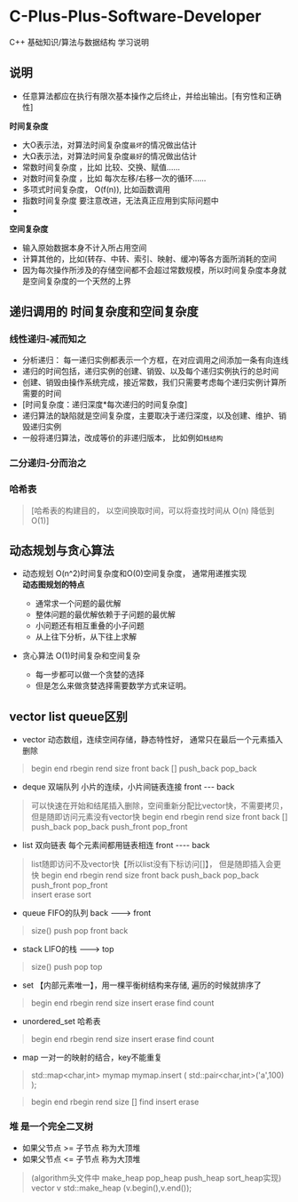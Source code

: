 # C-Plus-Plus-Software-Developer
C++  基础知识/算法与数据结构 学习说明



## 说明

- 任意算法都应在执行有限次基本操作之后终止，并给出输出。[有穷性和正确性]  

**时间复杂度**  
- 大O表示法，对算法时间复杂度`最坏`的情况做出估计  
- 大Ω表示法，对算法时间复杂度`最好`的情况做出估计  
- 常数时间复杂度 ，比如 比较、交换、赋值……  
- 对数时间复杂度 ，比如 每次左移/右移一次的循环……  
- 多项式时间复杂度， O(f(n)), 比如函数调用  
- 指数时间复杂度  要注意改进，无法真正应用到实际问题中  
- 

**空间复杂度**   
- 输入原始数据本身不计入所占用空间  
- 计算其他的，比如(转存、中转、索引、映射、缓冲)等各方面所消耗的空间  
- 因为每次操作所涉及的存储空间都不会超过常数规模，所以时间复杂度本身就是空间复杂度的一个天然的上界  

## 递归调用的 时间复杂度和空间复杂度  

### 线性递归-减而知之  
- 分析递归： 每一递归实例都表示一个方框，在对应调用之间添加一条有向连线  
- 递归的时间包括，递归实例的创建、销毁、以及每个递归实例执行的总时间  
- 创建、销毁由操作系统完成，接近常数，我们只需要考虑每个递归实例计算所需要的时间  
- [时间复杂度：递归深度*每次递归的时间复杂度]  
- 递归算法的缺陷就是空间复杂度，主要取决于递归深度，以及创建、维护、销毁递归实例  
- 一般将递归算法，改成等价的非递归版本， 比如例如`栈结构`  

### 二分递归-分而治之  


### 哈希表 
> [哈希表的构建目的， 以空间换取时间，可以将查找时间从 O(n) 降低到O(1)]

## 动态规划与贪心算法

- 动态规划 O(n^2)时间复杂度和O(0)空间复杂度， 通常用递推实现  
  **动态图规划的特点**
  * 通常求一个问题的最优解
  * 整体问题的最优解依赖于子问题的最优解
  * 小问题还有相互重叠的小子问题
  * 从上往下分析，从下往上求解
  
- 贪心算法 O(1)时间复杂和空间复杂
    * 每一步都可以做一个贪婪的选择
    * 但是怎么来做贪婪选择需要数学方式来证明。
    
## vector list queue区别
- vector 动态数组，连续空间存储，静态特性好， 通常只在最后一个元素插入删除
> begin end rbegin rend size 
> front back []
> push_back  pop_back   

- deque 双端队列 小片的连续，小片间链表连接   front --- back
> 可以快速在开始和结尾插入删除，空间重新分配比vector快，不需要拷贝，但是随即访问元素没有vector快
> begin end rbegin rend size 
> front back []
> push_back  pop_back  push_front pop_front

- list 双向链表 每个元素间都用链表相连  front ---- back
>list随即访问不及vector快【所以list没有下标访问[]】， 但是随即插入会更快
> begin end rbegin rend size 
> front back 
> push_back  pop_back  push_front pop_front  
> insert erase sort


- queue  FIFO的队列   back  ---> front
> size() push  pop front back 

- stack LIFO的栈    ---> top
>size() push pop top 

- set 【内部元素唯一】，用一棵平衡树结构来存储, 遍历的时候就排序了
> begin end rbegin rend size 
> insert erase 
> find  count

- unordered_set 哈希表
> begin end rbegin rend size 
> insert erase 
> find  count



- map 一对一的映射的结合，key不能重复
>std::map<char,int> mymap
 mymap.insert ( std::pair<char,int>('a',100) );
 
 > begin end rbegin rend size 
 [] find 
 > insert erase 
 
 ### 堆 是一个完全二叉树 
  
 - 如果父节点 >= 子节点 称为大顶堆
 - 如果父节点 <= 子节点 称为大顶堆
 > (algorithm头文件中 make_heap pop_heap push_heap sort_heap实现)
 >  vector<int>  v
 std::make_heap (v.begin(),v.end());
 